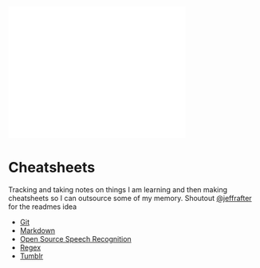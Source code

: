 ![](assets/images/404.gif)

# Cheatsheets
Tracking and taking notes on things I am learning and then making cheatsheets so I can outsource some of my memory. Shoutout [@jeffrafter](https://github.com/jeffrafter/howto) for the readmes idea

- [Git](https://github.com/gradywoodruff/cheatsheet/blob/master/git.md)
- [Markdown](https://github.com/gradywoodruff/cheatsheet/blob/master/markdown.md)
- [Open Source Speech Recognition](https://github.com/gradywoodruff/cheatsheet/blob/master/speech_recognition.md)
- [Regex](https://github.com/gradywoodruff/cheatsheet/blob/master/regex.md)
- [Tumblr](https://github.com/gradywoodruff/cheatsheet/blob/master/tumblr.md)
